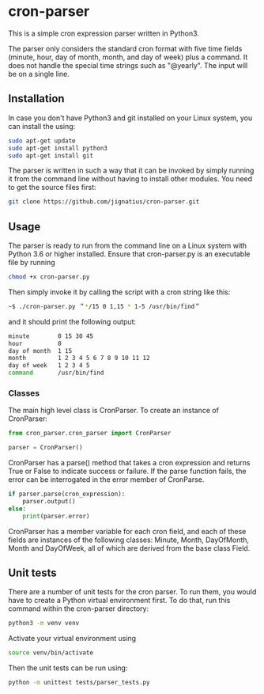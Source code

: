 # cron-parser

This is a simple cron expression parser written in Python3.

The parser only considers the standard cron format with five time fields (minute, hour, day of month, month, and day of
week) plus a command. It does not handle the special time strings such as "@yearly". The input will be on a single line.

## Installation
In case you don't have Python3 and git installed on your Linux system, you can install the using:
```bash
sudo apt-get update
sudo apt-get install python3
sudo apt-get install git
```
The parser is written in such a way that it can be invoked by simply running it from the command line without having to 
install other modules. You need to get the source files first:
```bash
git clone https://github.com/jignatius/cron-parser.git
```

## Usage
The parser is ready to run from the command line on a Linux system with Python 3.6 or higher installed.
Ensure that cron-parser.py is an executable file by running
```bash
chmod +x cron-parser.py
```
Then simply invoke it by calling the script with a cron string like this:
```bash
~$ ./cron-parser.py ＂*/15 0 1,15 * 1-5 /usr/bin/find＂
```
and it should print the following output:
```bash
minute        0 15 30 45
hour          0
day of month  1 15
month         1 2 3 4 5 6 7 8 9 10 11 12
day of week   1 2 3 4 5
command       /usr/bin/find
```
### Classes
The main high level class is CronParser. To create an instance of CronParser:
```python
from cron_parser.cron_parser import CronParser

parser = CronParser()
```
CronParser has a parse() method that takes a cron expression and returns True or False to indicate success or failure.
If the parse function fails, the error can be interrogated in the error member of CronParse.
```python
if parser.parse(cron_expression):
    parser.output()
else:
    print(parser.error)
```
CronParser has a member variable for each cron field, and each of these fields are instances of the following classes:
Minute, Month, DayOfMonth, Month and DayOfWeek, all of which are derived from the base class Field.
## Unit tests
There are a number of unit tests for the cron parser. To run them, you would have to create a Python virtual
environment first. To do that, run this command within the cron-parser directory:
```bash
python3 -m venv venv
```
Activate your virtual environment using
```bash
source venv/bin/activate
```
Then the unit tests can be run using:
```bash
python -m unittest tests/parser_tests.py
```
